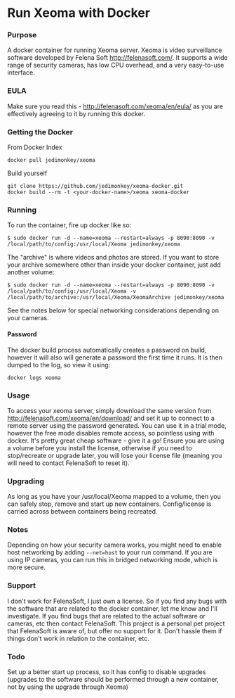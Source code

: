 Run Xeoma with Docker
================

### Purpose
A docker container for running Xeoma server. Xeoma is video surveillance software developed by Felena Soft http://felenasoft.com/. It supports a wide range of security cameras, has low CPU overhead, and a very easy-to-use interface.

### EULA
Make sure you read this - http://felenasoft.com/xeoma/en/eula/ as you are effectively agreeing to it by running this docker.

### Getting the Docker
From Docker Index
```
docker pull jedimonkey/xeoma
```

Build yourself
```
git clone https://github.com/jedimonkey/xeoma-docker.git
docker build --rm -t <your-docker-name>/xeoma xeoma-docker
```

### Running
To run the container, fire up docker like so:

```
$ sudo docker run -d --name=xeoma --restart=always -p 8090:8090 -v /local/path/to/config:/usr/local/Xeoma jedimonkey/xeoma
```

The "archive" is where videos and photos are stored. If you want to store your archive somewhere other than inside your docker container, just add another volume:
```
$ sudo docker run -d --name=xeoma --restart=always -p 8090:8090 -v /local/path/to/config:/usr/local/Xeoma -v /local/path/to/archive:/usr/local/Xeoma/XeomaArchive jedimonkey/xeoma
```

See the notes below for special networking considerations depending on your cameras.

#### Password
The docker build process automatically creates a password on build, however it will also will generate a password the first time it runs.  It is then dumped to the log, so view it using:
```
docker logs xeoma
```

### Usage
To access your xeoma server, simply download the same version from http://felenasoft.com/xeoma/en/download/ and set it up to connect to a remote server using the password generated.  You can use it in a trial mode, however the free mode disables remote access, so pointless using with docker.  It's pretty great cheap software - give it a go!
Ensure you are using a volume before you install the license, otherwise if you need to stop/recreate or upgrade later, you will lose your license file (meaning you will need to contact FelenaSoft to reset it).

### Upgrading
 As long as you have your /usr/local/Xeoma mapped to a volume, then you can safely stop, remove and start up new containers.  Config/license is carried across between containers being recreated.

### Notes
Depending on how your security camera works, you might need to enable host networking by adding `--net=host` to your run command. If you are using IP cameras, you can run this in bridged networking mode, which is more secure.

### Support
I don't work for FelenaSoft, I just own a license.  So if you find any bugs with the software that are related to the docker container, let me know and I'll investigate.  If you find bugs that are related to the actual software or cameras, etc then contact FelenaSoft.  This project is a personal pet project that FelenaSoft is aware of, but offer no support for it.  Don't hassle them if things don't work in relation to the container, etc.

### Todo
Set up a better start up process, so it has config to disable upgrades (upgrades to the software should be performed through a new container, not by using the upgrade through Xeoma)

